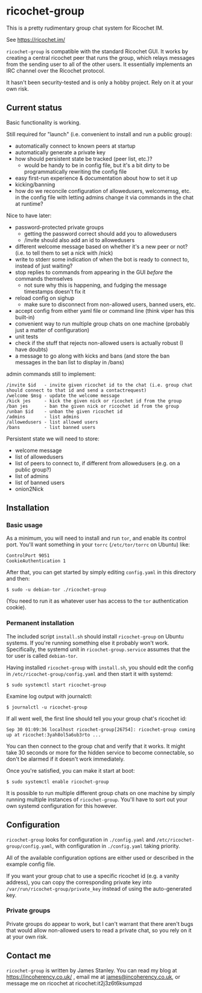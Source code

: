 ricochet-group
==============

This is a pretty rudimentary group chat system for Ricochet IM.

See https://ricochet.im/

`ricochet-group` is compatible with the standard Ricochet GUI. It works by creating a central ricochet peer that runs
the group, which relays messages from the sending user to all of the other users. It essentially implements an IRC
channel over the Ricochet protocol.

It hasn't been security-tested and is only a hobby project. Rely on it at your own risk.

Current status
--------------

Basic functionality is working.

Still required for "launch" (i.e. convenient to install and run a public group):
 - automatically connect to known peers at startup
 - automatically generate a private key
 - how should persistent state be tracked (peer list, etc.)?
   - would be handy to be in config file, but it's a bit dirty to be programmatically rewriting the config file
 - easy first-run experience & documentation about how to set it up
 - kicking/banning
 - how do we reconcile configuration of allowedusers, welcomemsg, etc. in the config file with letting admins change it via commands in the chat at runtime?

Nice to have later:
 - password-protected private groups
   - getting the password correct should add you to allowedusers
   - /invite should also add an id to allowedusers
 - different welcome message based on whether it's a new peer or not? (i.e. to tell them to set a nick with /nick)
 - write to stderr some indication of when the bot is ready to connect to, instead of just waiting?
 - stop replies to commands from appearing in the GUI *before* the commands themselves
   - not sure why this is happening, and fudging the message timestamps doesn't fix it
 - reload config on sighup
   - make sure to disconnect from non-allowed users, banned users, etc.
 - accept config from either yaml file or command line (think viper has this built-in)
 - convenient way to run multiple group chats on one machine (probably just a matter of configuration)
 - unit tests
 - check if the stuff that rejects non-allowed users is actually robust (I have doubts)
 - a message to go along with kicks and bans (and store the ban messages in the ban list to display in /bans)

admin commands still to implement:

    /invite $id   - invite given ricochet id to the chat (i.e. group chat should connect to that id and send a contactrequest)
    /welcome $msg - update the welcome message
    /kick jes     - kick the given nick or ricochet id from the group
    /ban jes      - ban the given nick or ricochet id from the group
    /unban $id    - unban the given ricochet id
    /admins       - list admins
    /allowedusers - list allowed users
    /bans         - list banned users

Persistent state we will need to store:
 - welcome message
 - list of allowedusers
 - list of peers to connect to, if different from allowedusers (e.g. on a public group?)
 - list of admins
 - list of banned users
 - onion2Nick

Installation
------------

### Basic usage

As a minimum, you will need to install and run `tor`, and enable its control port. You'll want something in your `torrc`
(`/etc/tor/torrc` on Ubuntu) like:

    ControlPort 9051
    CookieAuthentication 1

After that, you can get started by simply editing `config.yaml` in this directory and then:

    $ sudo -u debian-tor ./ricochet-group

(You need to run it as whatever user has access to the `tor` authentication cookie).

### Permanent installation

The included script `install.sh` should install `ricochet-group` on Ubuntu systems. If you're running something else
it probably won't work. Specifically, the systemd unit in `ricochet-group.service` assumes that the tor user is called
`debian-tor`.

Having installed `ricochet-group` with `install.sh`, you should edit the config in `/etc/ricochet-group/config.yaml`
and then start it with systemd:

    $ sudo systemctl start ricochet-group

Examine log output with journalctl:

    $ journalctl -u ricochet-group

If all went well, the first line should tell you your group chat's ricochet id:

    Sep 30 01:09:36 localhost ricochet-group[26754]: ricochet-group coming up at ricochet:3yah8ol5a6ub3rto ...

You can then connect to the group chat and verify that it works. It might take 30 seconds or more for the hidden
service to become connectable, so don't be alarmed if it doesn't work immediately.

Once you're satisfied, you can make it start at boot:

    $ sudo systemctl enable ricochet-group

It is possible to run multiple different group chats on one machine by simply running multiple instances of `ricochet-group`.
You'll have to sort out your own systemd configuration for this however.

Configuration
-------------

`ricochet-group` looks for configuration in `./config.yaml` and `/etc/ricochet-group/config.yaml`, with configuration in
`./config.yaml` taking priority.

All of the available configuration options are either used or described in the example config file.

If you want your group chat to use a specific ricochet id (e.g. a vanity address), you can copy the corresponding private key into
`/var/run/ricochet-group/private_key` instead of using the auto-generated key.

### Private groups

Private groups do appear to work, but I can't warrant that there aren't bugs that would allow non-allowed users to read
a private chat, so you rely on it at your own risk.

Contact me
----------

`ricochet-group` is written by James Stanley. You can read my blog at https://incoherency.co.uk/ , email me at
james@incoherency.co.uk, or message me on ricochet at ricochet:it2j3z6t6ksumpzd
